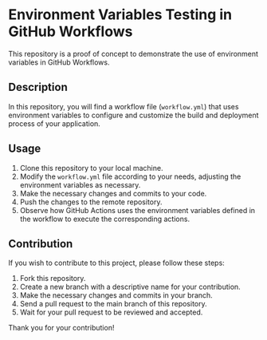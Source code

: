# Environment Variables Testing in GitHub Workflows

This repository is a proof of concept to demonstrate the use of environment variables in GitHub Workflows.

## Description

In this repository, you will find a workflow file (`workflow.yml`) that uses environment variables to configure and customize the build and deployment process of your application.

## Usage

1. Clone this repository to your local machine.
2. Modify the `workflow.yml` file according to your needs, adjusting the environment variables as necessary.
3. Make the necessary changes and commits to your code.
4. Push the changes to the remote repository.
5. Observe how GitHub Actions uses the environment variables defined in the workflow to execute the corresponding actions.

## Contribution

If you wish to contribute to this project, please follow these steps:

1. Fork this repository.
2. Create a new branch with a descriptive name for your contribution.
3. Make the necessary changes and commits in your branch.
4. Send a pull request to the main branch of this repository.
5. Wait for your pull request to be reviewed and accepted.

Thank you for your contribution!

